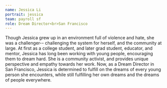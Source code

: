 ```yaml
---
name: Jessica Li
portrait: jessica
team: payroll sf
role: Dream Director<br>San Francisco
---
```


Though Jessica grew up in an environment full of violence and hate, she was a challenger-- challenging the system for herself, and the community at large. At first as a college student, and later grad student, educator, and mentor, Jessica has long been working with young people, encouraging them to dream hard. She is a community activist, and provides unique perspective and empathy towards her work. Now, as a Dream Director in San Francisco, Jessica is determined to fulfill on the dreams of every young person she encounters, while still fulfilling her own dreams and the dreams of people everywhere.